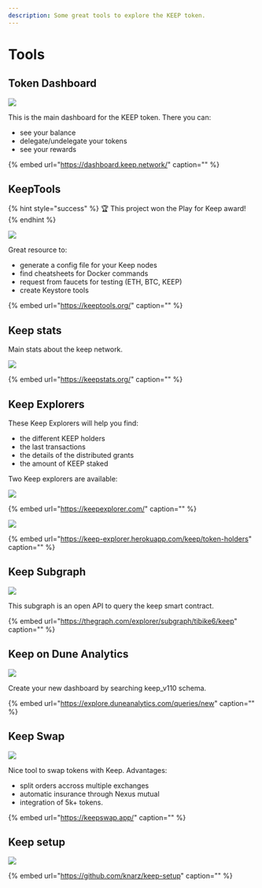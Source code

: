 ```yaml
---
description: Some great tools to explore the KEEP token.
---
```


# Tools

## Token Dashboard

![](../.gitbook/assets/image%20%2820%29.png)

This is the main dashboard for the KEEP token. There you can:

* see your balance
* delegate/undelegate your tokens
* see your rewards

{% embed url="https://dashboard.keep.network/" caption="" %}

## KeepTools

{% hint style="success" %}
🏆 This project won the Play for Keep award!
{% endhint %}

![](../.gitbook/assets/image%20%2818%29.png)

Great resource to:

* generate a config file for your Keep nodes
* find cheatsheets for Docker commands
* request from faucets for testing \(ETH, BTC, KEEP\)
* create Keystore tools

{% embed url="https://keeptools.org/" caption="" %}

## Keep stats

Main stats about the keep network.

![](../.gitbook/assets/image%20%2821%29.png)

{% embed url="https://keepstats.org/" caption="" %}

## Keep Explorers

These Keep Explorers will help you find:

* the different KEEP holders
* the last transactions
* the details of the distributed grants
* the amount of KEEP staked

Two Keep explorers are available:

![](../.gitbook/assets/image%20%289%29.png)

{% embed url="https://keepexplorer.com/" caption="" %}

![](../.gitbook/assets/image%20%282%29.png)

{% embed url="https://keep-explorer.herokuapp.com/keep/token-holders" caption="" %}

## **Keep Subgraph**

![](../.gitbook/assets/image%20%2816%29.png)

This subgraph is an open API to query the keep smart contract.

{% embed url="https://thegraph.com/explorer/subgraph/tibike6/keep" caption="" %}

## Keep on Dune Analytics

![](../.gitbook/assets/image%20%286%29.png)

Create your new dashboard by searching keep\_v110 schema.

{% embed url="https://explore.duneanalytics.com/queries/new" caption="" %}

## Keep Swap

![](../.gitbook/assets/image%20%2817%29.png)

Nice tool to swap tokens with Keep. Advantages:

* split orders accross multiple exchanges
* automatic insurance through Nexus mutual
* integration of 5k+ tokens.

{% embed url="https://keepswap.app/" caption="" %}

## Keep setup

![](../.gitbook/assets/image%20%285%29.png)

{% embed url="https://github.com/knarz/keep-setup" caption="" %}

